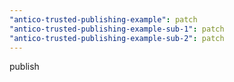 ```yaml
---
"antico-trusted-publishing-example": patch
"antico-trusted-publishing-example-sub-1": patch
"antico-trusted-publishing-example-sub-2": patch
---
```


publish
